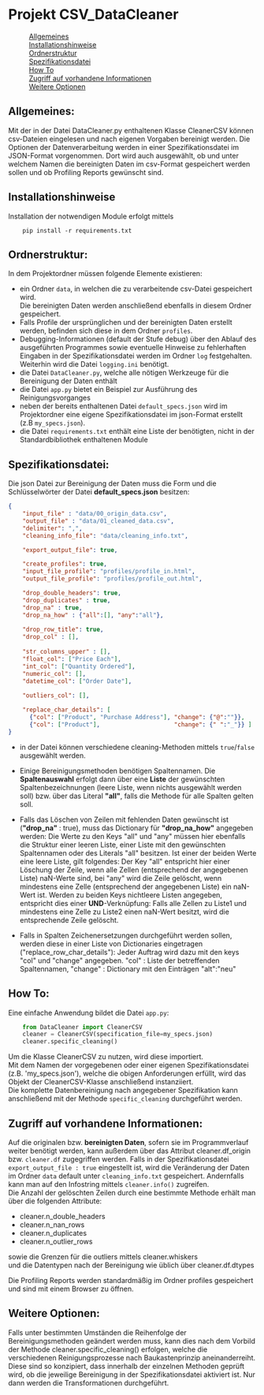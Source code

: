# Projekt CSV_DataCleaner

&ensp;&ensp;&ensp;&ensp;&ensp;&ensp;[Allgemeines](#allgemeines)  
&ensp;&ensp;&ensp;&ensp;&ensp;&ensp;[Installationshinweise](#installationshinweise)  
&ensp;&ensp;&ensp;&ensp;&ensp;&ensp;[Ordnerstruktur](#ordnerstruktur)  
&ensp;&ensp;&ensp;&ensp;&ensp;&ensp;[Spezifikationsdatei](#spezifikationsdatei)  
&ensp;&ensp;&ensp;&ensp;&ensp;&ensp;[How To](#how-to)  
&ensp;&ensp;&ensp;&ensp;&ensp;&ensp;[Zugriff auf vorhandene Informationen](#zugriff-auf-vorhandene-informationen)  
&ensp;&ensp;&ensp;&ensp;&ensp;&ensp;[Weitere Optionen](#weitere-optionen)

## Allgemeines:
Mit der in der Datei DataCleaner.py enthaltenen Klasse CleanerCSV können csv-Dateien eingelesen und nach eigenen Vorgaben bereinigt werden. Die Optionen der Datenverarbeitung werden in einer Spezifikationsdatei im JSON-Format vorgenommen. Dort wird auch ausgewählt, ob und unter welchem Namen die bereinigten Daten im csv-Format gespeichert werden sollen und ob Profiling Reports gewünscht sind.

## Installationshinweise
Installation der notwendigen Module erfolgt mittels 

        pip install -r requirements.txt

## Ordnerstruktur:
In dem Projektordner müssen folgende Elemente existieren:
- ein Ordner ``data``, in welchen die zu verarbeitende csv-Datei gespeichert wird.  
  Die bereinigten Daten werden anschließend ebenfalls in diesem Ordner gespeichert.
- Falls Profile der ursprünglichen und der bereinigten Daten erstellt werden, befinden sich diese in dem Ordner ``profiles``.
- Debugging-Informationen (default der Stufe debug) über den Ablauf des ausgeführten Programmes sowie eventuelle Hinweise zu fehlerhaften Eingaben in der Spezifikationsdatei werden im Ordner ``log`` festgehalten. Weiterhin wird die Datei ``logging.ini`` benötigt.
- die Datei ``DataCleaner.py``, welche alle nötigen Werkzeuge für die Bereinigung der Daten enthält
- die Datei ``app.py`` bietet ein Beispiel zur Ausführung des Reinigungsvorganges
- neben der bereits enthaltenen Datei ``default_specs.json`` wird im Projektordner eine eigene Spezifikationsdatei im json-Format erstellt (z.B ``my_specs.json``).
- die Datei ``requirements.txt`` enthält eine Liste der benötigten, nicht in der Standardbibliothek enthaltenen Module


## Spezifikationsdatei:
Die json Datei zur Bereinigung der Daten muss die Form und die Schlüsselwörter
der Datei **default_specs.json** besitzen:
~~~json
{
    "input_file" : "data/00_origin_data.csv",
    "output_file" : "data/01_cleaned_data.csv",
    "delimiter": ",",
    "cleaning_info_file": "data/cleaning_info.txt",

    "export_output_file": true,

    "create_profiles": true,
    "input_file_profile": "profiles/profile_in.html", 
    "output_file_profile": "profiles/profile_out.html", 

    "drop_double_headers": true,
    "drop_duplicates" : true,
    "drop_na" : true,
    "drop_na_how" : {"all":[], "any":"all"},
    
    "drop_row_title": true,
    "drop_col" : [],
    
    "str_columns_upper" : [],
    "float_col": ["Price Each"],
    "int_col": ["Quantity Ordered"],
    "numeric_col": [],
    "datetime_col": ["Order Date"],
    
    "outliers_col": [],

    "replace_char_details": [
      {"col": ["Product", "Purchase Address"], "change": {"@":""}},
      {"col": ["Product"],                     "change": {" ":"_"}} ]
}
~~~

- in der Datei können verschiedene cleaning-Methoden mittels ``true``/``false`` ausgewählt werden.
  
- Einige Bereinigungsmethoden benötigen Spaltennamen. Die **Spaltenauswahl** erfolgt dann über eine **Liste**
  der gewünschten Spaltenbezeichnungen (leere Liste, wenn nichts ausgewählt werden soll)
  bzw. über das Literal **"all"**, falls die Methode für alle Spalten gelten soll.

- Falls das Löschen von Zeilen mit fehlenden Daten gewünscht ist (**"drop_na"** : true),
  muss das Dictionary für **"drop_na_how"** angegeben werden: 
  Die Werte zu den Keys "all" und "any" müssen hier ebenfalls die Struktur einer leeren Liste, einer Liste mit den gewünschten Spaltennamen oder des Literals "all" besitzen. Ist einer der beiden Werte eine leere Liste, gilt folgendes: Der Key "all" entspricht hier einer Löschung der Zeile, wenn alle Zellen (entsprechend der angegebenen Liste) naN-Werte sind, bei "any" wird die Zeile gelöscht, wenn mindestens eine Zelle (entsprechend der angegebenen Liste) ein naN-Wert ist.
  Werden zu beiden Keys nichtleere Listen angegeben, entspricht dies einer **UND**-Verknüpfung: Falls alle Zellen zu Liste1 und mindestens eine Zelle zu Liste2 einen naN-Wert besitzt, wird die entsprechende Zeile gelöscht.

- Falls in Spalten Zeichenersetzungen durchgeführt werden sollen, werden diese in einer Liste von Dictionaries eingetragen ("replace_row_char_details"):
  Jeder Auftrag wird dazu mit den keys "col" und "change" angegeben.
  "col" : Liste der betreffenden Spaltennamen, "change" : Dictionary mit den Einträgen "alt":"neu"

## How To:
Eine einfache Anwendung bildet die Datei ``app.py``:
~~~python
    from DataCleaner import CleanerCSV
    cleaner = CleanerCSV(specification_file=my_specs.json)
    cleaner.specific_cleaning()
~~~  
Um die Klasse CleanerCSV zu nutzen, wird diese importiert.  
Mit dem Namen der vorgegebenen oder einer eigenen Spezifikationsdatei (z.B. 'my_specs.json'), welche die obigen Anforderungen erfüllt, wird das Objekt der CleanerCSV-Klasse anschließend instanziiert.  
Die komplette Datenbereinigung nach angegebener Spezifikation kann anschließend mit der Methode ``specific_cleaning`` durchgeführt werden.


## Zugriff auf vorhandene Informationen:
Auf die originalen bzw. **bereinigten Daten**, sofern sie im Programmverlauf weiter benötigt werden, kann außerdem über das Attribut cleaner.df_origin bzw. ``cleaner.df`` zugegriffen werden. Falls in der Spezifikationsdatei ``export_output_file : true`` eingestellt ist, wird die Veränderung der Daten im Ordner ``data`` default unter  ``cleaning_info.txt`` gespeichert. Andernfalls kann man auf den Infostring mittels ``cleaner.info()`` zugreifen.  
Die Anzahl der gelöschten Zeilen durch eine bestimmte Methode erhält man über die folgenden Attribute:
- cleaner.n_double_headers
- cleaner.n_nan_rows
- cleaner.n_duplicates
- cleaner.n_outlier_rows  

sowie die Grenzen für die outliers mittels cleaner.whiskers  
und die Datentypen nach der Bereinigung wie üblich über cleaner.df.dtypes

Die Profiling Reports werden standardmäßig im Ordner profiles gespeichert und sind mit einem Browser zu öffnen.

## Weitere Optionen:
Falls unter bestimmten Umständen die Reihenfolge der Bereinigungsmethoden geändert werden muss, kann dies nach dem Vorbild der Methode cleaner.specific_cleaning() erfolgen, welche die verschiedenen Reinigungsprozesse nach Baukastenprinzip aneinanderreiht. Diese sind so konzipiert, dass innerhalb der einzelnen Methoden geprüft wird, ob die jeweilige Bereinigung in der Spezifikationsdatei aktiviert ist. Nur dann werden die Transformationen durchgeführt.

